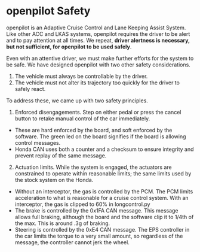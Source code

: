 openpilot Safety
======

openpilot is an Adaptive Cruise Control and Lane Keeping Assist System. Like
other ACC and LKAS systems, openpilot requires the driver to be alert and to pay
attention at all times. We repeat, **driver alertness is necessary, but not
sufficient, for openpilot to be used safely**.

Even with an attentive driver, we must make further efforts for the system to be
safe. We have designed openpilot with two other safety considerations.

1. The vehicle must always be controllable by the driver.
2. The vehicle must not alter its trajectory too quickly for the driver to safely
   react.

To address these, we came up with two safety principles.

1. Enforced disengagements. Step on either pedal or press the cancel button to
   retake manual control of the car immediately.
  - These are hard enforced by the board, and soft enforced by the software. The
    green led on the board signifies if the board is allowing control messages.
  - Honda CAN uses both a counter and a checksum to ensure integrity and prevent
    replay of the same message.

2. Actuation limits. While the system is engaged, the actuators are constrained
   to operate within reasonable limits; the same limits used by the stock system on
   the Honda.
  - Without an interceptor, the gas is controlled by the PCM. The PCM limits
    acceleration to what is reasonable for a cruise control system.  With an
    interceptor, the gas is clipped to 60% in longcontrol.py
  - The brake is controlled by the 0x1FA CAN message. This message allows full
    braking, although the board and the software clip it to 1/4th of the max.
    This is around .3g of braking.
  - Steering is controlled by the 0xE4 CAN message. The EPS controller in the
    car limits the torque to a very small amount, so regardless of the message,
    the controller cannot jerk the wheel.

